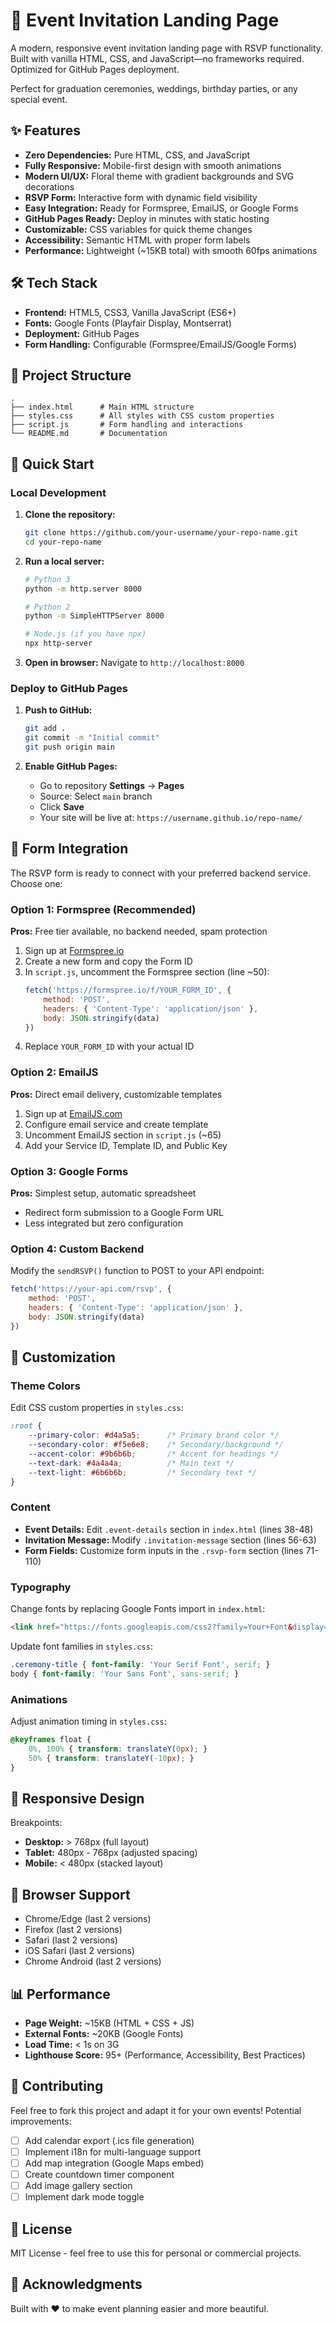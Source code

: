 # 🌸 Event Invitation Landing Page

A modern, responsive event invitation landing page with RSVP functionality. Built with vanilla HTML, CSS, and JavaScript—no frameworks required. Optimized for GitHub Pages deployment.

Perfect for graduation ceremonies, weddings, birthday parties, or any special event.

## ✨ Features

- **Zero Dependencies:** Pure HTML, CSS, and JavaScript
- **Fully Responsive:** Mobile-first design with smooth animations
- **Modern UI/UX:** Floral theme with gradient backgrounds and SVG decorations
- **RSVP Form:** Interactive form with dynamic field visibility
- **Easy Integration:** Ready for Formspree, EmailJS, or Google Forms
- **GitHub Pages Ready:** Deploy in minutes with static hosting
- **Customizable:** CSS variables for quick theme changes
- **Accessibility:** Semantic HTML with proper form labels
- **Performance:** Lightweight (~15KB total) with smooth 60fps animations

## 🛠️ Tech Stack

- **Frontend:** HTML5, CSS3, Vanilla JavaScript (ES6+)
- **Fonts:** Google Fonts (Playfair Display, Montserrat)
- **Deployment:** GitHub Pages
- **Form Handling:** Configurable (Formspree/EmailJS/Google Forms)

## 📂 Project Structure

```
.
├── index.html      # Main HTML structure
├── styles.css      # All styles with CSS custom properties
├── script.js       # Form handling and interactions
└── README.md       # Documentation
```

## 🚀 Quick Start

### Local Development

1. **Clone the repository:**
   ```bash
   git clone https://github.com/your-username/your-repo-name.git
   cd your-repo-name
   ```

2. **Run a local server:**
   ```bash
   # Python 3
   python -m http.server 8000
   
   # Python 2
   python -m SimpleHTTPServer 8000
   
   # Node.js (if you have npx)
   npx http-server
   ```

3. **Open in browser:**
   Navigate to `http://localhost:8000`

### Deploy to GitHub Pages

1. **Push to GitHub:**
   ```bash
   git add .
   git commit -m "Initial commit"
   git push origin main
   ```

2. **Enable GitHub Pages:**
   - Go to repository **Settings** → **Pages**
   - Source: Select `main` branch
   - Click **Save**
   - Your site will be live at: `https://username.github.io/repo-name/`

## 📧 Form Integration

The RSVP form is ready to connect with your preferred backend service. Choose one:

### Option 1: Formspree (Recommended)

**Pros:** Free tier available, no backend needed, spam protection

1. Sign up at [Formspree.io](https://formspree.io)
2. Create a new form and copy the Form ID
3. In `script.js`, uncomment the Formspree section (line ~50):
   ```javascript
   fetch('https://formspree.io/f/YOUR_FORM_ID', {
       method: 'POST',
       headers: { 'Content-Type': 'application/json' },
       body: JSON.stringify(data)
   })
   ```
4. Replace `YOUR_FORM_ID` with your actual ID

### Option 2: EmailJS

**Pros:** Direct email delivery, customizable templates

1. Sign up at [EmailJS.com](https://www.emailjs.com/)
2. Configure email service and create template
3. Uncomment EmailJS section in `script.js` (~65)
4. Add your Service ID, Template ID, and Public Key

### Option 3: Google Forms

**Pros:** Simplest setup, automatic spreadsheet

- Redirect form submission to a Google Form URL
- Less integrated but zero configuration

### Option 4: Custom Backend

Modify the `sendRSVP()` function to POST to your API endpoint:

```javascript
fetch('https://your-api.com/rsvp', {
    method: 'POST',
    headers: { 'Content-Type': 'application/json' },
    body: JSON.stringify(data)
})
```

## 🎨 Customization

### Theme Colors

Edit CSS custom properties in `styles.css`:

```css
:root {
    --primary-color: #d4a5a5;      /* Primary brand color */
    --secondary-color: #f5e6e8;    /* Secondary/background */
    --accent-color: #9b6b6b;       /* Accent for headings */
    --text-dark: #4a4a4a;          /* Main text */
    --text-light: #6b6b6b;         /* Secondary text */
}
```

### Content

- **Event Details:** Edit `.event-details` section in `index.html` (lines 38-48)
- **Invitation Message:** Modify `.invitation-message` section (lines 56-63)
- **Form Fields:** Customize form inputs in the `.rsvp-form` section (lines 71-110)

### Typography

Change fonts by replacing Google Fonts import in `index.html`:

```html
<link href="https://fonts.googleapis.com/css2?family=Your+Font&display=swap" rel="stylesheet">
```

Update font families in `styles.css`:

```css
.ceremony-title { font-family: 'Your Serif Font', serif; }
body { font-family: 'Your Sans Font', sans-serif; }
```

### Animations

Adjust animation timing in `styles.css`:

```css
@keyframes float {
    0%, 100% { transform: translateY(0px); }
    50% { transform: translateY(-10px); }
}
```

## 📱 Responsive Design

Breakpoints:
- **Desktop:** > 768px (full layout)
- **Tablet:** 480px - 768px (adjusted spacing)
- **Mobile:** < 480px (stacked layout)

## 🔧 Browser Support

- Chrome/Edge (last 2 versions)
- Firefox (last 2 versions)
- Safari (last 2 versions)
- iOS Safari (last 2 versions)
- Chrome Android (last 2 versions)

## 📊 Performance

- **Page Weight:** ~15KB (HTML + CSS + JS)
- **External Fonts:** ~20KB (Google Fonts)
- **Load Time:** < 1s on 3G
- **Lighthouse Score:** 95+ (Performance, Accessibility, Best Practices)

## 🤝 Contributing

Feel free to fork this project and adapt it for your own events! Potential improvements:

- [ ] Add calendar export (.ics file generation)
- [ ] Implement i18n for multi-language support
- [ ] Add map integration (Google Maps embed)
- [ ] Create countdown timer component
- [ ] Add image gallery section
- [ ] Implement dark mode toggle

## 📄 License

MIT License - feel free to use this for personal or commercial projects.

## 🙏 Acknowledgments

Built with ❤️ to make event planning easier and more beautiful.
